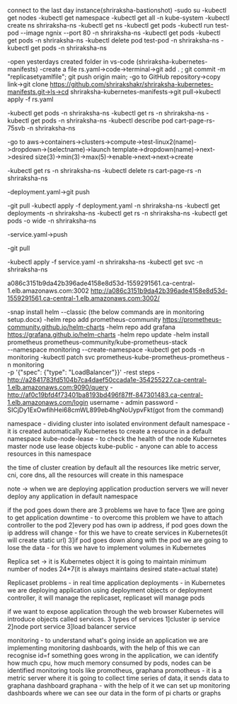 connect to the last day instance(shriraksha-bastionshot)
-sudo su
-kubectl get nodes
-kubectl get namespace
-kubectl get all -n kube-system
-kubectl create ns shriraksha-ns
-kubectl get ns
-kubectl get pods
-kubectl run test-pod --image ngnix --port 80 -n shriraksha-ns
-kubectl get pods
-kubectl get pods -n shriraksha-ns
-kubectl delete pod test-pod -n shriraksha-ns
-kubectl get pods -n shriraksha-ns

-open yesterdays created folder in vs-code (shriraksha-kubernetes-manifests)
-create a file rs.yaml->code->terminal->git add . ; git commit -m "replicasetyamlfile"; git push origin main;
-go to GitHub repository->copy link->git clone https://github.com/shrirakshakr/shriraksha-kubernetes-manifests.git->ls->cd shriraksha-kubernetes-manifests->git pull->kubectl apply -f rs.yaml

-kubectl get pods -n shriraksha-ns
-kubectl get rs -n shriraksha-ns
-kubectl get pods -n shriraksha-ns
-kubectl describe pod cart-page-rs-75svb -n shriraksha-ns


-go to aws->containers->clusters->compute->test-linux2(name)->dropdown->(selectname)->launch template->dropdown(name)->next->desired size(3)->min(3)->max(5)->enable->next->next->create

-kubectl get rs -n shriraksha-ns
-kubectl delete rs cart-page-rs -n shriraksha-ns

-deployment.yaml->git push

-git pull
-kubectl apply -f deployment.yaml -n shriraksha-ns
-kubectl get deployments -n shriraksha-ns
-kubectl get rs -n shriraksha-ns
-kubectl get pods -o wide -n shriraksha-ns


-service.yaml->push

-git pull

-kubectl apply -f service.yaml -n shriraksha-ns
-kubectl get svc -n shriraksha-ns

a086c3151b9da42b396ade4158e8d53d-1559291561.ca-central-1.elb.amazonaws.com:3002
http://a086c3151b9da42b396ade4158e8d53d-1559291561.ca-central-1.elb.amazonaws.com:3002/



-snap install helm --classic
(the below commands are in monitoring setup.docx)
-helm repo add prometheus-community https://prometheus-community.github.io/helm-charts
-helm repo add grafana https://grafana.github.io/helm-charts
-helm repo update
-helm install prometheus prometheus-community/kube-prometheus-stack \
  --namespace monitoring --create-namespace
-kubectl get pods -n monitoring
-kubectl patch svc prometheus-kube-prometheus-prometheus -n monitoring \
  -p '{"spec": {"type": "LoadBalancer"}}'
-rest steps
-http://a2841783fd5104b7ca4daef50ccada1e-354255227.ca-central-1.elb.amazonaws.com:9090/query
-http://af0c19bfd4f73401ba8193bd496f87ff-847301483.ca-central-1.elb.amazonaws.com/login
username - admin
password - SICjDy1ExOwfihHei68cmWL899eb4hgNoUypvFkt(got from the command)





namespace - dividing cluster into isolated environment
default namespace - it is created automatically Kubernetes to create a resource in a default namespace
kube-node-lease - to check the health of the node Kubernetes master node use lease objects
kube-public - anyone can able to access resources in  this namespace

the time of cluster creation by default all the resources like metric server, cni, core dns, all the resources will create in this namespace

note -> when we are deploying application production servers we will never deploy any application in default namespace

if the pod goes down there are 3 problems we have to face
1]we are going to get application downtime - to overcome this problem we have to attach controller to the pod
2]every pod has own ip address, if pod goes down the ip address will change - for this we have to create services in Kubernetes(it will create static url)
3]if pod goes down along with the pod we are going to lose the data - for this we have to implement volumes in Kubernetes

Replica set ->
it is Kubernetes object it is going to maintain minimum number of nodes 24*7(it is always maintains desired state=actual state)

Replicaset problems - in real time application
deployments - in Kubernetes we are deploying application using deployment objects or deployment controller, it will manage the replicaset, replicaset will manage pods 

if we want to expose application through the web browser Kubernetes will introduce objects called services. 3 types of services
1]cluster ip service
2]node port service
3]load balancer service

monitoring - to understand what's going inside an application we are implementing monitoring dashboards, with the help of this we can recognise id=f something goes wrong in the application, we can identify how much cpu, how much memory consumed by pods, nodes can be identified 
monitoring tools like promotheus, graphana
promotheus - it is a metric server where it is going to collect time series of data, it sends data to graphana dashboard
graphana - with the help of it we can set up monitoring dashboards where we can see our data in the form of pi charts or graphs
